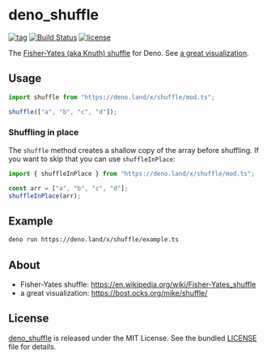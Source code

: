 # deno_shuffle

[![tag](https://img.shields.io/github/release/justjavac/deno_shuffle)](https://github.com/justjavac/deno_shuffle/releases)
[![Build Status](https://github.com/justjavac/deno_shuffle/workflows/ci/badge.svg?branch=master)](https://github.com/justjavac/deno_shuffle/actions)
[![license](https://img.shields.io/github/license/justjavac/deno_shuffle)](https://github.com/justjavac/deno_shuffle/blob/master/LICENSE)

The
[Fisher-Yates (aka Knuth) shuffle](https://en.wikipedia.org/wiki/Fisher-Yates_shuffle)
for Deno. See [a great visualization](https://bost.ocks.org/mike/shuffle/).

## Usage

```ts
import shuffle from "https://deno.land/x/shuffle/mod.ts";

shuffle(["a", "b", "c", "d"]);
```

### Shuffling in place

The `shuffle` method creates a shallow copy of the array before shuffling.
If you want to skip that you can use `shuffleInPlace`:

```ts
import { shuffleInPlace } from "https://deno.land/x/shuffle/mod.ts";

const arr = ["a", "b", "c", "d"];
shuffleInPlace(arr);
```

## Example

```bash
deno run https://deno.land/x/shuffle/example.ts
```

## About

- Fisher-Yates shuffle: <https://en.wikipedia.org/wiki/Fisher-Yates_shuffle>
- a great visualization: <https://bost.ocks.org/mike/shuffle/>

## License

[deno_shuffle](https://github.com/justjavac/deno_shuffle) is released under the
MIT License. See the bundled [LICENSE](./LICENSE) file for details.

